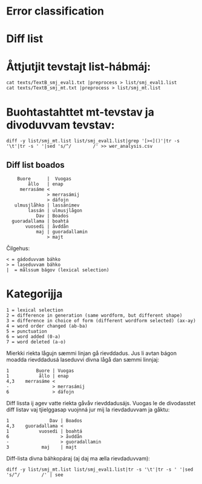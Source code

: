 # Error classification

# Diff list

# Åttjutjit tevstajt list-hábmáj:

```
cat texts/TextB_smj_eval1.txt |preprocess > list/smj_eval1.list
cat texts/TextB_smj_mt.txt |preprocess > list/smj_mt.list
```

# Buohtastahttet mt-tevstav ja divoduvvam tevstav:

```
diff -y list/smj_mt.list list/smj_eval1.list|grep '[><]()'|tr -s '\t'|tr -s ' '|sed 's/^/        /' >> wer_analysis.csv
```

## Diff list boados

```
    Buore      |  Vuogas
        ållo   | enap
     merrasáme <
               > merrasámij
        	   > dáfojn
   ulmusjlåhko | lassánimev
        lassán | ulmusjlågon
           Dav | Boados
  guoradallama | boahtá
       vuosedi | åvddån
           maj | guoradallamin
               > majt
```

Čilgehus:

```
< = gádoduvvam báhko
> = laseduvvam báhko
|  = målssum bágov (lexical selection)
```

# Kategorijja

```
1 = lexical selection
2 = difference in generation (same wordform, but different shape)
3 = difference in choice of form (different wordform selected) (ax-ay)
4 = word order changed (ab-ba)
5 = punctuation
6 = word added (0-a)
7 = word deleted (a-o)
```

Mierkki riekta lågujn sæmmi linjan gå rievddadus. Jus li avtan bágon moadda rievddadusá laseduvvi divna lågå dan sæmmi linnjaj:

```
1          Buore | Vuogas
1           ållo | enap
4,3    merrasáme <
-                > merrasámij
6                > dáfojn
```

Diff lissta ij agev vatte riekta gåvåv rievddadusájs. Vuogas le de divodasstet diff listav vaj tjielggasap vuojnná jur mij la rievdaduvvam ja gåktu:

```
1               Dav | Boados
4,3    guoradallama <
1           vuosedi | boahtá
6                   > åvddån
-                   > guoradallamin
3            maj	| majt
```

Diff-lista divna báhkopáraj (aj daj ma ælla rievdaduvvam):

```
diff -y list/smj_mt.list list/smj_eval1.list|tr -s '\t'|tr -s ' '|sed 's/^/        /' | see
```
